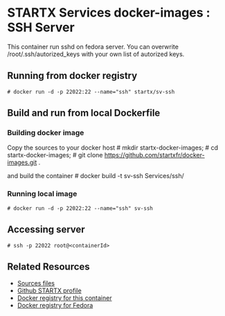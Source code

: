 # STARTX Services docker-images : SSH Server
This container run sshd on fedora server. You can overwrite /root/.ssh/autorized_keys with your own list of autorized keys.

## Running from docker registry

	# docker run -d -p 22022:22 --name="ssh" startx/sv-ssh

## Build and run from local Dockerfile
### Building docker image
Copy the sources to your docker host 
        # mkdir startx-docker-images; 
        # cd startx-docker-images;
        # git clone https://github.com/startxfr/docker-images.git .

and build the container
        # docker build -t sv-ssh Services/ssh/

### Running local image
	# docker run -d -p 22022:22 --name="ssh" sv-ssh

## Accessing server
	# ssh -p 22022 root@<containerId>

## Related Resources
* [Sources files](https://github.com/startxfr/docker-images/tree/master/OS/Fedora)
* [Github STARTX profile](https://github.com/startxfr/docker-images)
* [Docker registry for this container](https://registry.hub.docker.com/u/startx/fedora/)
* [Docker registry for Fedora](https://registry.hub.docker.com/u/fedora/ssh/)
